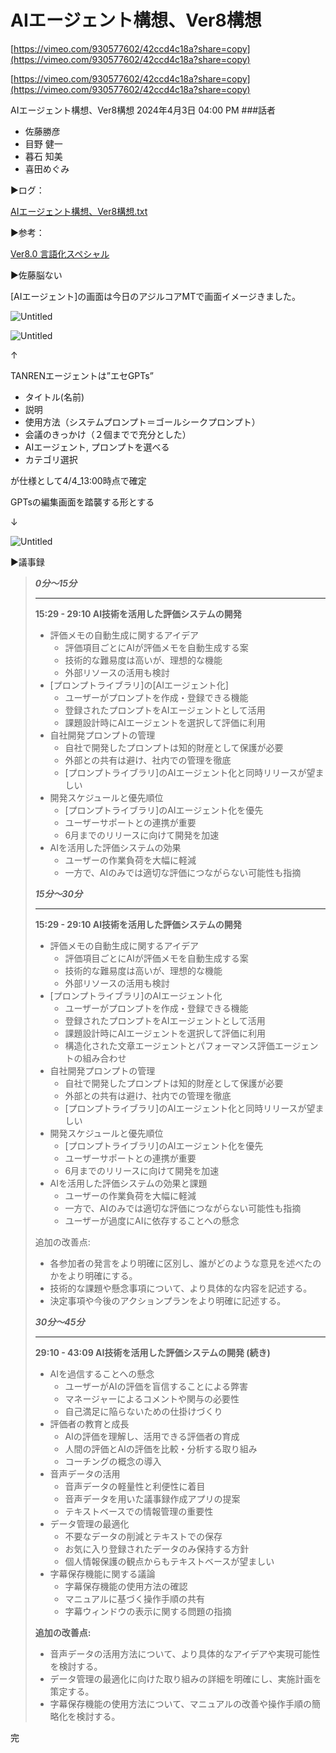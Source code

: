# AIエージェント構想、Ver8構想

[https://vimeo.com/930577602/42ccd4c18a?share=copy](https://vimeo.com/930577602/42ccd4c18a?share=copy)

[https://vimeo.com/930577602/42ccd4c18a?share=copy](https://vimeo.com/930577602/42ccd4c18a?share=copy)

AIエージェント構想、Ver8構想
2024年4月3日 04:00 PM
###話者

- 佐藤勝彦
- 目野 健一
- 暮石 知美
- 喜田めぐみ

▶️ログ：

[AIエージェント構想、Ver8構想.txt](AI%E3%82%A8%E3%83%BC%E3%82%B7%E3%82%99%E3%82%A7%E3%83%B3%E3%83%88%E6%A7%8B%E6%83%B3%E3%80%81Ver8%E6%A7%8B%E6%83%B3%203ee4aa3c56694a098921774cd31adcde/AI%25E3%2582%25A8%25E3%2583%25BC%25E3%2582%25B7%25E3%2582%2599%25E3%2582%25A7%25E3%2583%25B3%25E3%2583%2588%25E6%25A7%258B%25E6%2583%25B3%25E3%2580%2581Ver8%25E6%25A7%258B%25E6%2583%25B3.txt)

▶️参考：

[Ver8.0 言語化スペシャル](Ver8%200%20%E8%A8%80%E8%AA%9E%E5%8C%96%E3%82%B9%E3%83%98%E3%82%9A%E3%82%B7%E3%83%A3%E3%83%AB%2048963a4952c94c539599443fb79084dc.md) 

▶️佐藤脳ない

[AIエージェント]の画面は今日のアジルコアMTで画面イメージきました。

![Untitled](AI%E3%82%A8%E3%83%BC%E3%82%B7%E3%82%99%E3%82%A7%E3%83%B3%E3%83%88%E6%A7%8B%E6%83%B3%E3%80%81Ver8%E6%A7%8B%E6%83%B3%203ee4aa3c56694a098921774cd31adcde/Untitled.png)

![Untitled](AI%E3%82%A8%E3%83%BC%E3%82%B7%E3%82%99%E3%82%A7%E3%83%B3%E3%83%88%E6%A7%8B%E6%83%B3%E3%80%81Ver8%E6%A7%8B%E6%83%B3%203ee4aa3c56694a098921774cd31adcde/Untitled%201.png)

↑

TANRENエージェントは”エセGPTs”

- タイトル(名前)
- 説明
- 使用方法（システムプロンプト＝ゴールシークプロンプト）
- 会議のきっかけ（２個までで充分とした）
- AIエージェント, プロンプトを選べる
- カテゴリ選択

が仕様として4/4_13:00時点で確定

GPTsの編集画面を踏襲する形とする

↓

![Untitled](AI%E3%82%A8%E3%83%BC%E3%82%B7%E3%82%99%E3%82%A7%E3%83%B3%E3%83%88%E6%A7%8B%E6%83%B3%E3%80%81Ver8%E6%A7%8B%E6%83%B3%203ee4aa3c56694a098921774cd31adcde/Untitled%202.png)

▶️議事録

> ***0分〜15分***
> 
> 
> ---
> 
> **15:29 - 29:10 AI技術を活用した評価システムの開発**
> 
> - 評価メモの自動生成に関するアイデア
>     - 評価項目ごとにAIが評価メモを自動生成する案
>     - 技術的な難易度は高いが、理想的な機能
>     - 外部リソースの活用も検討
> - [プロンプトライブラリ]の[AIエージェント化]
>     - ユーザーがプロンプトを作成・登録できる機能
>     - 登録されたプロンプトをAIエージェントとして活用
>     - 課題設計時にAIエージェントを選択して評価に利用
> - 自社開発プロンプトの管理
>     - 自社で開発したプロンプトは知的財産として保護が必要
>     - 外部との共有は避け、社内での管理を徹底
>     - [プロンプトライブラリ]のAIエージェント化と同時リリースが望ましい
> - 開発スケジュールと優先順位
>     - [プロンプトライブラリ]のAIエージェント化を優先
>     - ユーザーサポートとの連携が重要
>     - 6月までのリリースに向けて開発を加速
> - AIを活用した評価システムの効果
>     - ユーザーの作業負荷を大幅に軽減
>     - 一方で、AIのみでは適切な評価につながらない可能性も指摘
> 
> ***15分〜30分***
> 
> ---
> 
> **15:29 - 29:10 AI技術を活用した評価システムの開発**
> 
> - 評価メモの自動生成に関するアイデア
>     - 評価項目ごとにAIが評価メモを自動生成する案
>     - 技術的な難易度は高いが、理想的な機能
>     - 外部リソースの活用も検討
> - [プロンプトライブラリ]のAIエージェント化
>     - ユーザーがプロンプトを作成・登録できる機能
>     - 登録されたプロンプトをAIエージェントとして活用
>     - 課題設計時にAIエージェントを選択して評価に利用
>     - 構造化された文章エージェントとパフォーマンス評価エージェントの組み合わせ
> - 自社開発プロンプトの管理
>     - 自社で開発したプロンプトは知的財産として保護が必要
>     - 外部との共有は避け、社内での管理を徹底
>     - [プロンプトライブラリ]のAIエージェント化と同時リリースが望ましい
> - 開発スケジュールと優先順位
>     - [プロンプトライブラリ]のAIエージェント化を優先
>     - ユーザーサポートとの連携が重要
>     - 6月までのリリースに向けて開発を加速
> - AIを活用した評価システムの効果と課題
>     - ユーザーの作業負荷を大幅に軽減
>     - 一方で、AIのみでは適切な評価につながらない可能性も指摘
>     - ユーザーが過度にAIに依存することへの懸念
> 
> 追加の改善点:
> 
> - 各参加者の発言をより明確に区別し、誰がどのような意見を述べたのかをより明確にする。
> - 技術的な課題や懸念事項について、より具体的な内容を記述する。
> - 決定事項や今後のアクションプランをより明確に記述する。
> 
> ***30分〜45分***
> 
> ---
> 
> **29:10 - 43:09 AI技術を活用した評価システムの開発 (続き)**
> 
> - AIを過信することへの懸念
>     - ユーザーがAIの評価を盲信することによる弊害
>     - マネージャーによるコメントや関与の必要性
>     - 自己満足に陥らないための仕掛けづくり
> - 評価者の教育と成長
>     - AIの評価を理解し、活用できる評価者の育成
>     - 人間の評価とAIの評価を比較・分析する取り組み
>     - コーチングの概念の導入
> - 音声データの活用
>     - 音声データの軽量性と利便性に着目
>     - 音声データを用いた議事録作成アプリの提案
>     - テキストベースでの情報管理の重要性
> - データ管理の最適化
>     - 不要なデータの削減とテキストでの保存
>     - お気に入り登録されたデータのみ保持する方針
>     - 個人情報保護の観点からもテキストベースが望ましい
> - 字幕保存機能に関する議論
>     - 字幕保存機能の使用方法の確認
>     - マニュアルに基づく操作手順の共有
>     - 字幕ウィンドウの表示に関する問題の指摘
> 
> **追加の改善点:**
> 
> - 音声データの活用方法について、より具体的なアイデアや実現可能性を検討する。
> - データ管理の最適化に向けた取り組みの詳細を明確にし、実施計画を策定する。
> - 字幕保存機能の使用方法について、マニュアルの改善や操作手順の簡略化を検討する。
> 

完